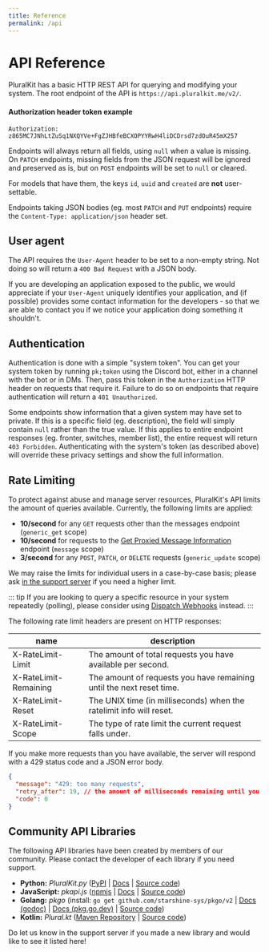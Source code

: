 ```yaml
---
title: Reference
permalink: /api
---
```


# API Reference

PluralKit has a basic HTTP REST API for querying and modifying your system.
The root endpoint of the API is `https://api.pluralkit.me/v2/`.

#### Authorization header token example
```
Authorization: z865MC7JNhLtZuSq1NXQYVe+FgZJHBfeBCXOPYYRwH4liDCDrsd7zdOuR45mX257
```

Endpoints will always return all fields, using `null` when a value is missing. On `PATCH` endpoints,
missing fields from the JSON request will be ignored and preserved as is, but on `POST` endpoints will
be set to `null` or cleared.

For models that have them, the keys `id`, `uuid` and `created` are **not** user-settable.

Endpoints taking JSON bodies (eg. most `PATCH` and `PUT` endpoints) require the `Content-Type: application/json` header set.

## User agent

The API requires the `User-Agent` header to be set to a non-empty string. Not doing so will return a `400 Bad Request` with a JSON body.

If you are developing an application exposed to the public, we would appreciate if your `User-Agent` uniquely identifies your application, and (if possible) provides some contact information for the developers - so that we are able to contact you if we notice your application doing something it shouldn't.

## Authentication

Authentication is done with a simple "system token". You can get your system token by running `pk;token` using the
Discord bot, either in a channel with the bot or in DMs. Then, pass this token in the `Authorization` HTTP header
on requests that require it. Failure to do so on endpoints that require authentication will return a `401 Unauthorized`.

Some endpoints show information that a given system may have set to private. If this is a specific field
(eg. description), the field will simply contain `null` rather than the true value. If this applies to entire endpoint
responses (eg. fronter, switches, member list), the entire request will return `403 Forbidden`. Authenticating with the
system's token (as described above) will override these privacy settings and show the full information. 

## Rate Limiting

To protect against abuse and manage server resources, PluralKit's API limits the amount of queries available. Currently, the following limits are applied:

- **10/second** for any `GET` requests other than the messages endpoint (`generic_get` scope)
- **10/second** for requests to the [Get Proxied Message Information](/api/endpoints/#get-proxied-message-information) endpoint (`message` scope)
- **3/second** for any `POST`, `PATCH`, or `DELETE` requests (`generic_update` scope)

We may raise the limits for individual users in a case-by-case basis; please ask [in the support server](https://discord.gg/PczBt78) if you need a higher limit.

::: tip
If you are looking to query a specific resource in your system repeatedly (polling), please consider using [Dispatch Webhooks](/api/dispatch) instead.
:::

The following rate limit headers are present on HTTP responses:

|name|description|
|---|---|
|X-RateLimit-Limit|The amount of total requests you have available per second.|
|X-RateLimit-Remaining|The amount of requests you have remaining until the next reset time.|
|X-RateLimit-Reset|The UNIX time (in milliseconds) when the ratelimit info will reset.|
|X-RateLimit-Scope|The type of rate limit the current request falls under.|

If you make more requests than you have available, the server will respond with a 429 status code and a JSON error body.

```json
{
  "message": "429: too many requests",
  "retry_after": 19, // the amount of milliseconds remaining until you can make more requests
  "code": 0
}
```

## Community API Libraries

The following API libraries have been created by members of our community. Please contact the developer of each library if you need support.

- **Python:** *PluralKit.py* ([PyPI](https://pypi.org/project/pluralkit/) | [Docs](https://pluralkit.readthedocs.io/en/latest/source/quickstart.html) | [Source code](https://github.com/almonds0166/pluralkit.py))
- **JavaScript:** *pkapi.js* ([npmjs](https://npmjs.com/package/pkapi.js) | [Docs](https://github.com/greysdawn/pk.js/wiki) | [Source code](https://github.com/greysdawn/pk.js))
- **Golang:** *pkgo* (install: `go get github.com/starshine-sys/pkgo/v2` | [Docs (godoc)](https://godocs.io/github.com/starshine-sys/pkgo/v2) | [Docs (pkg.go.dev)](https://pkg.go.dev/github.com/starshine-sys/pkgo/v2) | [Source code](https://github.com/starshine-sys/pkgo))
- **Kotlin:** *Plural.kt* ([Maven Repository](https://maven.proxyfox.dev/dev/proxyfox/pluralkt) | [Source code](https://github.com/The-ProxyFox-Group/Plural.kt))

Do let us know in the support server if you made a new library and would like to see it listed here!
